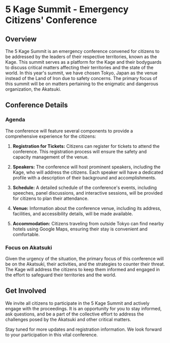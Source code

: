 # 5 Kage Summit - Emergency Citizens' Conference

## Overview

The 5 Kage Summit is an emergency conference convened for citizens to be addressed by the leaders of their respective territories, known as the Kage. This summit serves as a platform for the Kage and their bodyguards to discuss critical matters affecting their territories and the state of the world. In this year's summit, we have chosen Tokyo, Japan as the venue instead of the Land of Iron due to safety concerns. The primary focus of this summit will be on matters pertaining to the enigmatic and dangerous organization, the Akatsuki.

## Conference Details

### Agenda

The conference will feature several components to provide a comprehensive experience for the citizens:

1. **Registration for Tickets:** Citizens can register for tickets to attend the conference. This registration process will ensure the safety and capacity management of the venue.

2. **Speakers:** The conference will host prominent speakers, including the Kage, who will address the citizens. Each speaker will have a dedicated profile with a description of their background and accomplishments.

3. **Schedule:** A detailed schedule of the conference's events, including speeches, panel discussions, and interactive sessions, will be provided for citizens to plan their attendance.

4. **Venue:** Information about the conference venue, including its address, facilities, and accessibility details, will be made available.

5. **Accommodation:** Citizens traveling from outside Tokyo can find nearby hotels using Google Maps, ensuring their stay is convenient and comfortable.

### Focus on Akatsuki

Given the urgency of the situation, the primary focus of this conference will be on the Akatsuki, their activities, and the strategies to counter their threat. The Kage will address the citizens to keep them informed and engaged in the effort to safeguard their territories and the world.

## Get Involved

We invite all citizens to participate in the 5 Kage Summit and actively engage with the proceedings. It is an opportunity for you to stay informed, ask questions, and be a part of the collective effort to address the challenges posed by the Akatsuki and other critical matters.

Stay tuned for more updates and registration information. We look forward to your participation in this vital conference.
